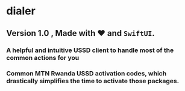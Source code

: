 # dialer

## Version 1.0 , Made with ❤️ and ``SwiftUI``.

### A helpful and intuitive USSD client to handle most of the common actions for you
### Common MTN Rwanda USSD activation codes, which drastically simplifies the time to activate those packages. 

